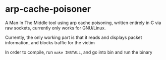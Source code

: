 # arp-cache-poisoner
A Man In The Middle tool using arp cache poisoning, written entirely in C via raw sockets, currently only works for GNU/Linux.

Currently, the only working part is that it reads and displays packet information, and blocks traffic for the victim

In order to compile, run `make INSTALL`, and go into bin and run the binary
